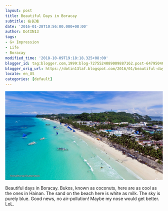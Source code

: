 ```yaml
---
layout: post
title: Beautiful Days in Boracay
subtitle: 在长滩
date: '2016-01-28T10:56:00.000+08:00'
author: DotIN13
tags:
- G+ Impression
- Life
- Boracay
modified_time: '2018-10-09T19:18:18.325+08:00'
blogger_id: tag:blogger.com,1999:blog-7275524089009887162.post-6479504025567123844
blogger_orig_url: https://dotin13laf.blogspot.com/2016/01/beautiful-days-in-boracay.html
locale: en_US
categories: [default]
---
```


![Beach in Boracay](/img/in-post/post-boracay/beach.jpg)
<p>Beautiful days in Boracay. Bukos, known as coconuts, here are as cool as the ones in
    Hainan. The sand on the beach here is white as milk. The sky is purely blue. Good news, no air-pollution! Maybe my
    nose would get better. LoL.</p>